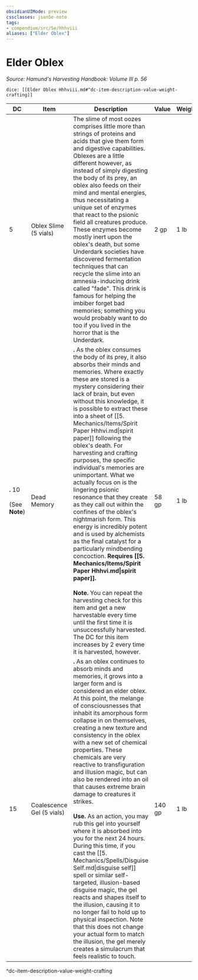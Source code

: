 ```yaml
---
obsidianUIMode: preview
cssclasses: json5e-note
tags:
- compendium/src/5e/hhhviii
aliases: ["Elder Oblex"]
---
```

# Elder Oblex
*Source: Hamund's Harvesting Handbook: Volume III p. 56* 

`dice: [[Elder Oblex Hhhviii.md#^dc-item-description-value-weight-crafting]]`

| DC | Item | Description | Value | Weight | Crafting |
|----|------|-------------|-------|--------|----------|
| 5 | Oblex Slime (5 vials) | The slime of most oozes comprises little more than strings of proteins and acids that give them form and digestive capabilities. Oblexes are a little different however, as instead of simply digesting the body of its prey, an oblex also feeds on their mind and mental energies, thus necessitating a unique set of enzymes that react to the psionic field all creatures produce. These enzymes become mostly inert upon the oblex's death, but some Underdark societies have discovered fermentation techniques that can recycle the slime into an amnesia-inducing drink called "fade". This drink is famous for helping the imbiber forget bad memories; something you would probably want to do too if you lived in the horror that is the Underdark. | 2 gp | 1 lb | — |
| **.** 10<br /><br />(See **Note**) | Dead Memory | **.** As the oblex consumes the body of its prey, it also absorbs their minds and memories. Where exactly these are stored is a mystery considering their lack of brain, but even without this knowledge, it is possible to extract these into a sheet of [[5. Mechanics/Items/Spirit Paper Hhhvi.md\|spirit paper]] following the oblex's death. For harvesting and crafting purposes, the specific individual's memories are unimportant. What we actually focus on is the lingering psionic resonance that they create as they call out within the confines of the oblex's nightmarish form. This energy is incredibly potent and is used by alchemists as the final catalyst for a particularly mindbending concoction. **Requires [[5. Mechanics/Items/Spirit Paper Hhhvi.md\|spirit paper]].**<br /><br />**Note.** You can repeat the harvesting check for this item and get a new harvestable every time until the first time it is unsuccessfully harvested. The DC for this item increases by 2 every time it is harvested, however. | 58 gp | 1 lb | [[5. Mechanics/Items/Potion Of The Gestalt Hhhviii.md\|Potion of the Gestalt]] |
| 15 | Coalescence Gel (5 vials) | **.** As an oblex continues to absorb minds and memories, it grows into a larger form and is considered an elder oblex. At this point, the melange of consciousnesses that inhabit its amorphous form collapse in on themselves, creating a new texture and consistency in the oblex with a new set of chemical properties. These chemicals are very reactive to transfiguration and illusion magic, but can also be rendered into an oil that causes extreme brain damage to creatures it strikes.<br /><br />**Use.** As an action, you may rub this gel into yourself where it is absorbed into you for the next 24 hours. During this time, if you cast the [[5. Mechanics/Spells/Disguise Self.md\|disguise self]] spell or similar self-targeted, illusion-based disguise magic, the gel reacts and shapes itself to the illusion, causing it to no longer fail to hold up to physical inspection. Note that this does not change your actual form to match the illusion, the gel merely creates a simulacrum that feels realistic to touch. | 140 gp | 1 lb | [[5. Mechanics/Items/Oil Of The Memory Thief Hhhviii.md\|Oil of the Memory Thief]] |
^dc-item-description-value-weight-crafting